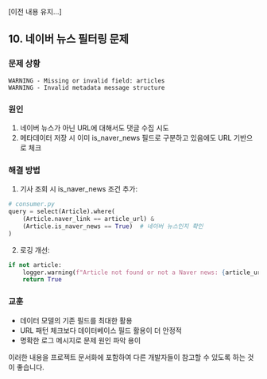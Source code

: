 [이전 내용 유지...]

## 10. 네이버 뉴스 필터링 문제

### 문제 상황
```
WARNING - Missing or invalid field: articles
WARNING - Invalid metadata message structure
```

### 원인
1. 네이버 뉴스가 아닌 URL에 대해서도 댓글 수집 시도
2. 메타데이터 저장 시 이미 is_naver_news 필드로 구분하고 있음에도 URL 기반으로 체크

### 해결 방법
1. 기사 조회 시 is_naver_news 조건 추가:
```python
# consumer.py
query = select(Article).where(
    (Article.naver_link == article_url) &
    (Article.is_naver_news == True)  # 네이버 뉴스인지 확인
)
```

2. 로깅 개선:
```python
if not article:
    logger.warning(f"Article not found or not a Naver news: {article_url}")
    return True
```

### 교훈
- 데이터 모델의 기존 필드를 최대한 활용
- URL 패턴 체크보다 데이터베이스 필드 활용이 더 안정적
- 명확한 로그 메시지로 문제 원인 파악 용이

이러한 내용을 프로젝트 문서화에 포함하여 다른 개발자들이 참고할 수 있도록 하는 것이 좋습니다.
